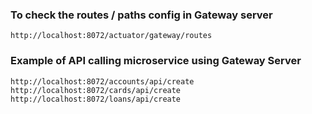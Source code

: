 ### To check the routes / paths config in Gateway server
`http://localhost:8072/actuator/gateway/routes`
### Example of API calling microservice using Gateway Server
`http://localhost:8072/accounts/api/create`
`http://localhost:8072/cards/api/create`
`http://localhost:8072/loans/api/create`